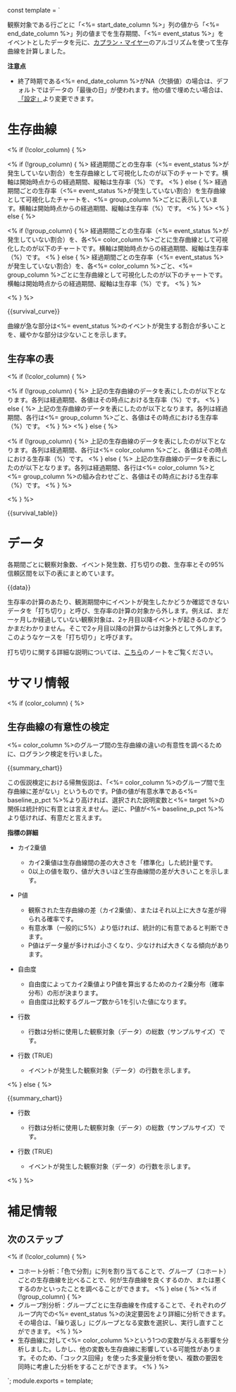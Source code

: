 const template = `

観察対象である行ごとに「<%= start_date_column %>」列の値から「<%= end_date_column %>」列の値までを生存期間、「<%= event_status %>」をイベントとしたデータを元に、[カプラン・マイヤー](https://exploratory.io/note/exploratory/ITp4cVo8)のアルゴリズムを使って生存曲線を計算しました。

**注意点**

* 終了時期である<%= end_date_column %>がNA（欠損値）の場合は、デフォルトではデータの「最後の日」が使われます。他の値で埋めたい場合は、[「設定」](//analytics/settings)より変更できます。


# 生存曲線

<% if (!color_column) { %>

<% if (!group_column) { %>
経過期間ごとの生存率（<%= event_status %>が発生していない割合）を生存曲線として可視化したのが以下のチャートです。横軸は開始時点からの経過期間、縦軸は生存率（%）です。
<% } else { %>
経過期間ごとの生存率（<%= event_status %>が発生していない割合）を生存曲線として可視化したチャートを、<%= group_column %>ごとに表示しています。横軸は開始時点からの経過期間、縦軸は生存率（%）です。
<% } %>
<% } else { %>

<% if (!group_column) { %>
経過期間ごとの生存率（<%= event_status %>が発生していない割合）を、各<%= color_column %>ごとに生存曲線として可視化したのが以下のチャートです。横軸は開始時点からの経過期間、縦軸は生存率（%）です。
<% } else { %>
経過期間ごとの生存率（<%= event_status %>が発生していない割合）を、各<%= color_column %>ごと、<%= group_column %>ごとに生存曲線として可視化したのが以下のチャートです。横軸は開始時点からの経過期間、縦軸は生存率（%）です。
<% } %>

<% } %>

{{survival_curve}}

曲線が急な部分は<%= event_status %>のイベントが発生する割合が多いことを、緩やかな部分は少ないことを示します。

## 生存率の表

<% if (!color_column) { %>

<% if (!group_column) { %>
上記の生存曲線のデータを表にしたのが以下となります。各列は経過期間、各値はその時点における生存率（%）です。
<% } else { %>
上記の生存曲線のデータを表にしたのが以下となります。各列は経過期間、各行は<%= group_column %>ごと、各値はその時点における生存率（%）です。
<% } %>
<% } else { %>

<% if (!group_column) { %>
上記の生存曲線のデータを表にしたのが以下となります。各列は経過期間、各行は<%= color_column %>ごと、各値はその時点における生存率（%）です。
<% } else { %>
上記の生存曲線のデータを表にしたのが以下となります。各列は経過期間、各行は<%= color_column %>と<%= group_column %>の組み合わせごと、各値はその時点における生存率（%）です。
<% } %>

<% } %>

{{survival_table}}

# データ

各期間ごとに観察対象数、イベント発生数、打ち切りの数、生存率とその95%信頼区間を以下の表にまとめています。

{{data}}

生存率の計算のあたり、観測期間中にイベントが発生したかどうか確認できないデータを「打ち切り」と呼び、生存率の計算の対象から外します。例えば、まだ一ヶ月しか経過していない観察対象は、2ヶ月目以降イベントが起きるのかどうかまだわかりません。そこで2ヶ月目以降の計算からは対象外として外します。このようなケースを「打ち切り」と呼びます。

打ち切りに関する詳細な説明については、[こちら](https://exploratory.io/note/exploratory/ITp4cVo8)のノートをご覧ください。

# サマリ情報

<% if (color_column) { %>

## 生存曲線の有意性の検定

<%= color_column %>のグループ間の生存曲線の違いの有意性を調べるために、ログランク検定を行いました。

{{summary_chart}}

この仮説検定における帰無仮説は、「<%= color_column %>のグループ間で生存曲線に差がない」というものです。P値の値が有意水準である<%= baseline_p_pct %>%より高ければ、選択された説明変数と<%= target %>の関係は統計的に有意とは言えません。逆に、P値が<%= baseline_p_pct %>%より低ければ、有意だと言えます。

**指標の詳細**

* カイ2乗値
  * カイ2乗値は生存曲線間の差の大きさを「標準化」した統計量です。
  * 0以上の値を取り、値が大きいほど生存曲線間の差が大きいことを示します。

* P値
  * 観察された生存曲線の差（カイ2乗値）、またはそれ以上に大きな差が得られる確率です。
  * 有意水準（一般的に5%）より低ければ、統計的に有意であると判断できます。
  * P値はデータ量が多ければ小さくなり、少なければ大きくなる傾向があります。

* 自由度
  * 自由度によってカイ2乗値よりP値を算出するためのカイ2乗分布（確率分布）の形が決まります。
  * 自由度は比較するグループ数から1を引いた値になります。

* 行数
  * 行数は分析に使用した観察対象（データ）の総数（サンプルサイズ）です。

* 行数 (TRUE)
  * イベントが発生した観察対象（データ）の行数を示します。

<% } else { %>

{{summary_chart}}

* 行数
  * 行数は分析に使用した観察対象（データ）の総数（サンプルサイズ）です。

* 行数 (TRUE)
  * イベントが発生した観察対象（データ）の行数を示します。

<% } %>


# 補足情報

## 次のステップ

<% if (!color_column) { %>
* コホート分析：「色で分割」に列を割り当てることで、グループ（コホート）ごとの生存曲線を比べることで、何が生存曲線を良くするのか、または悪くするのかといったことを調べることができます。
<% } else { %>
<% if (!group_column) { %>
* グループ別分析：グループごとに生存曲線を作成することで、それぞれのグループ内での<%= event_status %>の決定要因をより詳細に分析できます。その場合は、「繰り返し」にグループとなる変数を選択し、実行し直すことができます。
<% } %>
* 生存曲線に対して<%= color_column %>という1つの変数が与える影響を分析しました。しかし、他の変数も生存曲線に影響している可能性があります。そのため、「コックス回帰」を使った多変量分析を使い、複数の要因を同時に考慮した分析をすることができます。
<% } %>


`;
module.exports = template;
